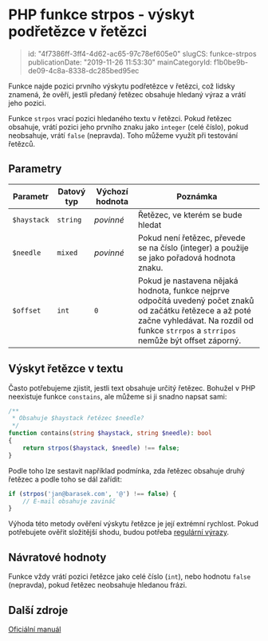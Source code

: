 PHP funkce strpos - výskyt podřetězce v řetězci
===============================================

> id: "4f7386ff-3ff4-4d62-ac65-97c78ef605e0"
> slugCS: funkce-strpos
> publicationDate: "2019-11-26 11:53:30"
> mainCategoryId: f1b0be9b-de09-4c8a-8338-dc285bed95ec

Funkce najde pozici prvního výskytu podřetězce v řetězci, což lidsky znamená, že ověří, jestli předaný řetězec obsahuje hledaný výraz a vrátí jeho pozici.

Funkce `strpos` vrací pozici hledaného textu v řetězci. Pokud řetězec obsahuje, vrátí pozici jeho prvního znaku jako `integer` (celé číslo), pokud neobsahuje, vrátí `false` (nepravda). Toho můžeme využít při testování řetězců.

Parametry
---------

| Parametr    | Datový typ | Výchozí hodnota | Poznámka |
|-------------|------------|-----------------|-----|
| `$haystack` | `string`   | *povinné*       | Řetězec, ve kterém se bude hledat |
| `$needle`   | `mixed`    | *povinné*       | Pokud není řetězec, převede se na číslo (integer) a použije se jako pořadová hodnota znaku. |
| `$offset`   | `int`      | `0`             | Pokud je nastavena nějaká hodnota, funkce nejprve odpočítá uvedený počet znaků od začátku řetězece a až poté začne vyhledávat. Na rozdíl od funkce `strrpos` a `strripos` nemůže být offset záporný. |

Výskyt řetězce v textu
----------------------

Často potřebujeme zjistit, jestli text obsahuje určitý řetězec. Bohužel v PHP neexistuje funkce `constains`, ale můžeme si ji snadno napsat sami:

```php
/**
 * Obsahuje $haystack řetězec $needle?
 */
function contains(string $haystack, string $needle): bool
{
    return strpos($haystack, $needle) !== false;
}
```

Podle toho lze sestavit například podmínka, zda řetězec obsahuje druhý řetězec a podle toho se dál zařídit:

```php
if (strpos('jan@barasek.com', '@') !== false) {
    // E-mail obsahuje zavináč
}
```

Výhoda této metody ověření výskytu řetězce je její extrémní rychlost. Pokud potřebujete ověřit složitější shodu, budou potřeba <a href="/regex">regulární výrazy</a>.

Návratové hodnoty
----------------

Funkce vždy vrátí pozici řetězce jako celé číslo (`int`), nebo hodnotu `false` (nepravda), pokud řetězec neobsahuje hledanou frázi.

Další zdroje
------------

[Oficiální manuál](https://php.net/manual/en/function.strpos.php)
